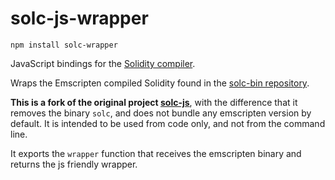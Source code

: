 # solc-js-wrapper

```
npm install solc-wrapper
```

JavaScript bindings for the [Solidity compiler](https://github.com/ethereum/solidity).

Wraps the Emscripten compiled Solidity found in the [solc-bin repository](https://github.com/ethereum/solc-bin).

**This is a fork of the original project [solc-js](https://github.com/ethereum/solc-js)**, with the difference that it removes the binary `solc`, and does not bundle any emscripten version by default. It is intended to be used from code only, and not from the command line.

It exports the `wrapper` function that receives the emscripten binary and returns the js friendly wrapper.
